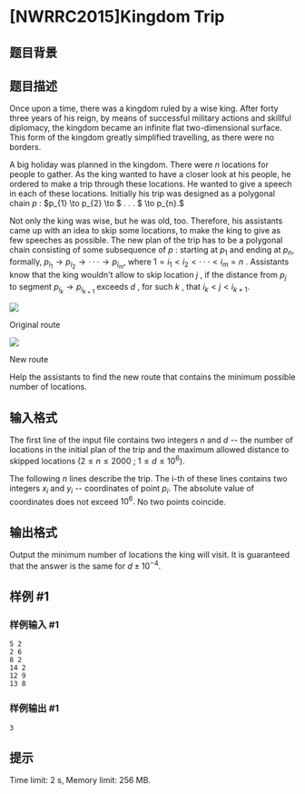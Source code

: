 # [NWRRC2015]Kingdom Trip

## 题目背景



## 题目描述



Once upon a time, there was a kingdom ruled by a wise king. After forty three years of his reign, by means of successful military actions and skillful diplomacy, the kingdom became an infinite flat two-dimensional surface. This form of the kingdom greatly simplified travelling, as there were no borders.

A big holiday was planned in the kingdom. There were $n$ locations for people to gather. As the king wanted to have a closer look at his people, he ordered to make a trip through these locations. He wanted to give a speech in each of these locations. Initially his trip was designed as a polygonal chain $p$ : $p_{1} \to p_{2} \to $ . . . $ \to p_{n}.$

Not only the king was wise, but he was old, too. Therefore, his assistants came up with an idea to skip some locations, to make the king to give as few speeches as possible. The new plan of the trip has to be a polygonal chain consisting of some subsequence of $p$ : starting at $p_{1}$ and ending at $p_{n},$ formally, $p_{i_{1}} \to p_{i_{2}} \to · · · \to p_{i_{m}},$ where $1 = i_{1} < i_{2} < · · · < i_{m} = n$ . Assistants know that the king wouldn't allow to skip location $j$ , if the distance from $p_{j}$ to segment $p_{i_{k}} \to p_{i_{k+1}}$ exceeds $d$ , for such $k$ , that $i_{k} < j < i_{k+1}.$

![](https://onlinejudgeimages.s3-ap-northeast-1.amazonaws.com/problem/11476/1.png)

Original route

![](https://onlinejudgeimages.s3-ap-northeast-1.amazonaws.com/problem/11476/2.png)

New route

Help the assistants to find the new route that contains the minimum possible number of locations.



## 输入格式



The first line of the input file contains two integers $n$ and $d$ -- the number of locations in the initial plan of the trip and the maximum allowed distance to skipped locations $(2 \le n \le 2000$ ; $1 \le d \le 10^{6}).$

The following $n$ lines describe the trip. The i-th of these lines contains two integers $x_{i}$ and $y_{i}$ -- coordinates of point $p_{i}.$ The absolute value of coordinates does not exceed $10^{6}.$ No two points coincide.



## 输出格式



Output the minimum number of locations the king will visit. It is guaranteed that the answer is the same for $d ± 10^{−4}.$



## 样例 #1

### 样例输入 #1
```
5 2
2 6
8 2
14 2
12 9
13 8
```

### 样例输出 #1

```
3
```

## 提示

Time limit: 2 s, Memory limit: 256 MB. 


